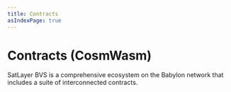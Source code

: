```yaml
---
title: Contracts
asIndexPage: true
---
```


# Contracts (CosmWasm)

SatLayer BVS is a comprehensive ecosystem on the Babylon network that includes a suite of interconnected contracts.
